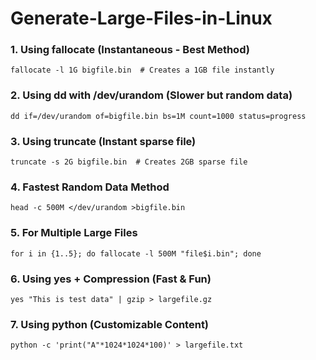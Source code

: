 # Generate-Large-Files-in-Linux

### 1. Using fallocate (Instantaneous - Best Method)
``` 
fallocate -l 1G bigfile.bin  # Creates a 1GB file instantly
```

### 2. Using dd with /dev/urandom (Slower but random data)
```
dd if=/dev/urandom of=bigfile.bin bs=1M count=1000 status=progress
```
### 3. Using truncate (Instant sparse file)
```
truncate -s 2G bigfile.bin  # Creates 2GB sparse file
```
### 4. Fastest Random Data Method
```
head -c 500M </dev/urandom >bigfile.bin
```
### 5. For Multiple Large Files
```
for i in {1..5}; do fallocate -l 500M "file$i.bin"; done
```
### 6. Using yes + Compression (Fast & Fun)
```
yes "This is test data" | gzip > largefile.gz
```
### 7. Using python (Customizable Content)
```
python -c 'print("A"*1024*1024*100)' > largefile.txt
```








